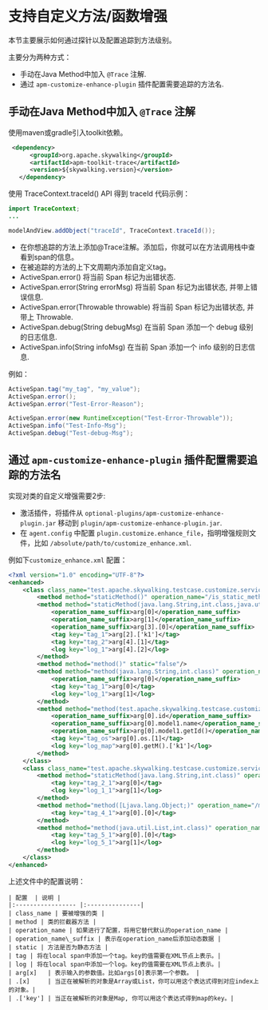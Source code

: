 # 支持自定义方法/函数增强

本节主要展示如何通过探针以及配置追踪到方法级别。

主要分为两种方式： 
- 手动在Java Method中加入 `@Trace` 注解.
- 通过 `apm-customize-enhance-plugin` 插件配置需要追踪的方法名.

## 手动在Java Method中加入 `@Trace` 注解

使用maven或gradle引入toolkit依赖。

```xml
 <dependency>
      <groupId>org.apache.skywalking</groupId>
      <artifactId>apm-toolkit-trace</artifactId>
      <version>${skywalking.version}</version>
   </dependency>
```

使用 TraceContext.traceId() API 得到 traceId 代码示例：

```java
import TraceContext;
...

modelAndView.addObject("traceId", TraceContext.traceId());
```

- 在你想追踪的方法上添加@Trace注解。添加后，你就可以在方法调用栈中查看到span的信息。
- 在被追踪的方法的上下文周期内添加自定义tag。
- ActiveSpan.error() 将当前 Span 标记为出错状态.
- ActiveSpan.error(String errorMsg) 将当前 Span 标记为出错状态, 并带上错误信息.
- ActiveSpan.error(Throwable throwable) 将当前 Span 标记为出错状态, 并带上 Throwable.
- ActiveSpan.debug(String debugMsg) 在当前 Span 添加一个 debug 级别的日志信息.
- ActiveSpan.info(String infoMsg) 在当前 Span 添加一个 info 级别的日志信息.

例如：

```java
ActiveSpan.tag("my_tag", "my_value");
ActiveSpan.error();
ActiveSpan.error("Test-Error-Reason");

ActiveSpan.error(new RuntimeException("Test-Error-Throwable"));
ActiveSpan.info("Test-Info-Msg");
ActiveSpan.debug("Test-debug-Msg");
```

## 通过 `apm-customize-enhance-plugin` 插件配置需要追踪的方法名

实现对类的自定义增强需要2步:
- 激活插件，将插件从 `optional-plugins/apm-customize-enhance-plugin.jar` 移动到 `plugin/apm-customize-enhance-plugin.jar`.
- 在 `agent.config` 中配置 `plugin.customize.enhance_file`，指明增强规则文件，比如 `/absolute/path/to/customize_enhance.xml`.

例如下`customize_enhance.xml` 配置：

```xml
<?xml version="1.0" encoding="UTF-8"?>
<enhanced>
    <class class_name="test.apache.skywalking.testcase.customize.service.TestService1">
        <method method="staticMethod()" operation_name="/is_static_method" static="true"/>
        <method method="staticMethod(java.lang.String,int.class,java.util.Map,java.util.List,[Ljava.lang.Object;)" operation_name="/is_static_method_args" static="true">
            <operation_name_suffix>arg[0]</operation_name_suffix>
            <operation_name_suffix>arg[1]</operation_name_suffix>
            <operation_name_suffix>arg[3].[0]</operation_name_suffix>
            <tag key="tag_1">arg[2].['k1']</tag>
            <tag key="tag_2">arg[4].[1]</tag>
            <log key="log_1">arg[4].[2]</log>
        </method>
        <method method="method()" static="false"/>
        <method method="method(java.lang.String,int.class)" operation_name="/method_2" static="false">
            <operation_name_suffix>arg[0]</operation_name_suffix>
            <tag key="tag_1">arg[0]</tag>
            <log key="log_1">arg[1]</log>
        </method>
        <method method="method(test.apache.skywalking.testcase.customize.model.Model0,java.lang.String,int.class)" operation_name="/method_3" static="false">
            <operation_name_suffix>arg[0].id</operation_name_suffix>
            <operation_name_suffix>arg[0].model1.name</operation_name_suffix>
            <operation_name_suffix>arg[0].model1.getId()</operation_name_suffix>
            <tag key="tag_os">arg[0].os.[1]</tag>
            <log key="log_map">arg[0].getM().['k1']</log>
        </method>
    </class>
    <class class_name="test.apache.skywalking.testcase.customize.service.TestService2">
        <method method="staticMethod(java.lang.String,int.class)" operation_name="/is_2_static_method" static="true">
            <tag key="tag_2_1">arg[0]</tag>
            <log key="log_1_1">arg[1]</log>
        </method>
        <method method="method([Ljava.lang.Object;)" operation_name="/method_4" static="false">
            <tag key="tag_4_1">arg[0].[0]</tag>
        </method>
        <method method="method(java.util.List,int.class)" operation_name="/method_5" static="false">
            <tag key="tag_5_1">arg[0].[0]</tag>
            <log key="log_5_1">arg[1]</log>
        </method>
    </class>
</enhanced>
```

上述文件中的配置说明：

	| 配置  | 说明 |
	|:----------------- |:---------------|
	| class_name | 要被增强的类 |
	| method | 类的拦截器方法 |
	| operation_name | 如果进行了配置，将用它替代默认的operation_name |
	| operation_name\_suffix | 表示在operation_name后添加动态数据 |
	| static | 方法是否为静态方法 |
	| tag | 将在local span中添加一个tag。key的值需要在XML节点上表示。|
	| log | 将在local span中添加一个log。key的值需要在XML节点上表示。|
	| arg[x]   | 表示输入的参数值。比如args[0]表示第一个参数。 |
	| .[x]     | 当正在被解析的对象是Array或List，你可以用这个表达式得到对应index上的对象。|
	| .['key'] | 当正在被解析的对象是Map, 你可以用这个表达式得到map的key。|


